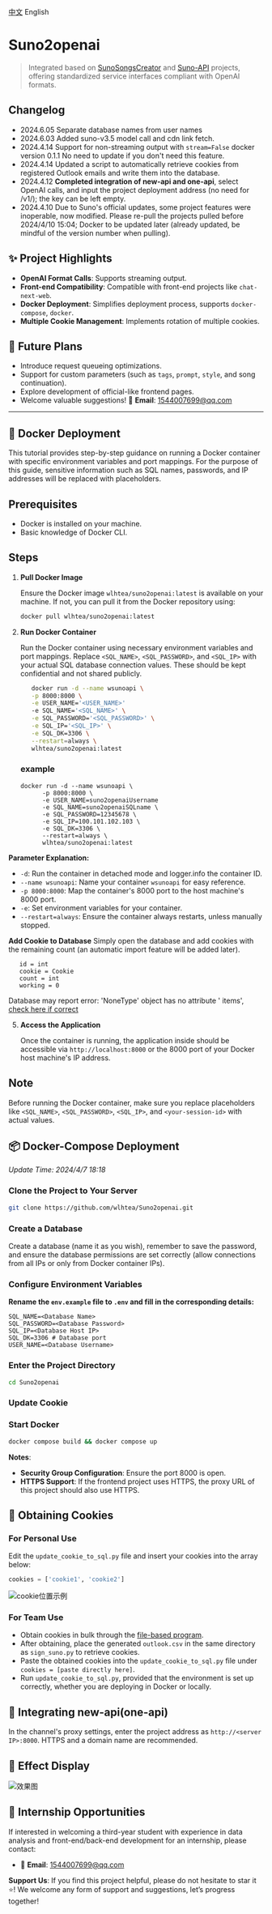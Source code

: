 [中文](https://github.com/wlhtea/Suno2openai/blob/main/README_ZH.md) English

# Suno2openai

> Integrated based on [SunoSongsCreator](https://github.com/yihong0618/SunoSongsCreator)
> and [Suno-API](https://github.com/SunoAI-API/Suno-API) projects, offering standardized service interfaces compliant
> with
> OpenAI formats.

## Changelog

- 2024.6.05 Separate database names from user names
- 2024.6.03 Added suno-v3.5 model call and cdn link fetch.
- 2024.4.14 Support for non-streaming output with `stream=False` docker version 0.1.1 No need to update if you don't
  need this feature.
- 2024.4.14 Updated a script to automatically retrieve cookies from registered Outlook emails and write them into the
  database.
- 2024.4.12 **Completed integration of new-api and one-api**, select OpenAI calls, and input the project deployment
  address (no need for /v1/); the key can be left empty.
- 2024.4.10 Due to Suno's official updates, some project features were inoperable, now modified. Please re-pull the
  projects pulled before 2024/4/10 15:04; Docker to be updated later (already updated, be mindful of the version number
  when pulling).

## ✨ Project Highlights

- **OpenAI Format Calls**: Supports streaming output.
- **Front-end Compatibility**: Compatible with front-end projects like `chat-next-web`.
- **Docker Deployment**: Simplifies deployment process, supports `docker-compose`, `docker`.
- **Multiple Cookie Management**: Implements rotation of multiple cookies.

## 🚀 Future Plans

- Introduce request queueing optimizations.
- Support for custom parameters (such as `tags`, `prompt`, `style`, and song continuation).
- Explore development of official-like frontend pages.
- Welcome valuable suggestions! 📧 **Email**: 1544007699@qq.com

---

## 🫙 Docker Deployment

This tutorial provides step-by-step guidance on running a Docker container with specific environment variables and port
mappings. For the purpose of this guide, sensitive information such as SQL names, passwords, and IP addresses will be
replaced with placeholders.

## Prerequisites

- Docker is installed on your machine.
- Basic knowledge of Docker CLI.

## Steps

1. **Pull Docker Image**

   Ensure the Docker image `wlhtea/suno2openai:latest` is available on your machine. If not, you can pull it from the
   Docker repository using:

   ```bash
   docker pull wlhtea/suno2openai:latest
   ```

2. **Run Docker Container**

   Run the Docker container using necessary environment variables and port mappings.
   Replace `<SQL_NAME>`, `<SQL_PASSWORD>`, and `<SQL_IP>` with your actual SQL database connection values. These should
   be kept confidential and not shared publicly.

   ```bash
      docker run -d --name wsunoapi \
      -p 8000:8000 \
      -e USER_NAME='<USER_NAME>'
      -e SQL_NAME='<SQL_NAME>' \
      -e SQL_PASSWORD='<SQL_PASSWORD>' \
      -e SQL_IP='<SQL_IP>' \
      -e SQL_DK=3306 \
      --restart=always \
      wlhtea/suno2openai:latest
   ```

   ### **example**
   ```         
   docker run -d --name wsunoapi \
         -p 8000:8000 \
         -e USER_NAME=suno2openaiUsername
         -e SQL_NAME=suno2openaiSQLname \
         -e SQL_PASSWORD=12345678 \
         -e SQL_IP=100.101.102.103 \
         -e SQL_DK=3306 \
         --restart=always \
         wlhtea/suno2openai:latest
   ```

**Parameter Explanation:**

- `-d`: Run the container in detached mode and logger.info the container ID.
- `--name wsunoapi`: Name your container `wsunoapi` for easy reference.
- `-p 8000:8000`: Map the container's 8000 port to the host machine's 8000 port.
- `-e`: Set environment variables for your container.
- `--restart=always`: Ensure the container always restarts, unless manually stopped.

**Add Cookie to Database**
Simply open the database and add cookies with the remaining count (an automatic import feature will be added later).

   ```mysql
      id = int
      cookie = Cookie
      count = int
      working = 0
   ```

Database may report error: 'NoneType' object has no attribute '
items', [check here if correct](https://github.com/wlhtea/Suno2openai/issues/10)

5. **Access the Application**

   Once the container is running, the application inside should be accessible via `http://localhost:8000` or the 8000
   port of your Docker host machine's IP address.

## Note

Before running the Docker container, make sure you replace placeholders like `<SQL_NAME>`, `<SQL_PASSWORD>`, `<SQL_IP>`,
and `<your-session-id>` with actual values.

## 📦 Docker-Compose Deployment

_Update Time: 2024/4/7 18:18_

### Clone the Project to Your Server

```bash
git clone https://github.com/wlhtea/Suno2openai.git
```

### Create a Database

Create a database (name it as you wish), remember to save the password, and ensure the database permissions are set
correctly (allow connections from all IPs or only from Docker container IPs).

### Configure Environment Variables

**Rename the `env.example` file to `.env` and fill in the corresponding details:**

```plaintext
SQL_NAME=<Database Name>
SQL_PASSWORD=<Database Password>
SQL_IP=<Database Host IP>
SQL_DK=3306 # Database port
USER_NAME=<Database Username>
```

### Enter the Project Directory

```bash
cd Suno2openai
```

### Update Cookie

### Start Docker

```bash
docker compose build && docker compose up
```

**Notes**:

- **Security Group Configuration**: Ensure the port 8000 is open.
- **HTTPS Support**: If the frontend project uses HTTPS, the proxy URL of this project should also use HTTPS.

## 🍪 Obtaining Cookies

### For Personal Use

Edit the `update_cookie_to_sql.py` file and insert your cookies into the array below:

```python
cookies = ['cookie1', 'cookie2']
```

![cookie位置示例](https://cdn.linux.do/uploads/default/original/3X/5/1/518adc3a227e60dc759a69da2335778e9dcd3854.png)

### For Team Use

- Obtain cookies in bulk through
  the [file-based program](https://github.com/wlhtea/Suno2openai/tree/main/suno_%E6%89%93%E5%8F%B7%E5%8F%96cookie).
- After obtaining, place the generated `outlook.csv` in the same directory as `sign_suno.py` to retrieve cookies.
- Paste the obtained cookies into the `update_cookie_to_sql.py` file under `cookies = [paste directly here]`.
- Run `update_cookie_to_sql.py`, provided that the environment is set up correctly, whether you are deploying in Docker
  or locally.

## 🔌 Integrating new-api(one-api)

In the channel's proxy settings, enter the project address as `http://<server IP>:8000`. HTTPS and a domain name are
recommended.

## 🎉 Effect Display

![效果图](https://github.com/wlhtea/Suno2openai/assets/115779315/3bcf2cee-770f-46a9-8438-b8bbfced0143)

## 💌 Internship Opportunities

If interested in welcoming a third-year student with experience in data analysis and front-end/back-end development for
an internship, please contact:

- 📧 **Email**: 1544007699@qq.com

**Support Us**: If you find this project helpful, please do not hesitate to star it ⭐! We welcome any form of support
and suggestions, let’s progress together!
